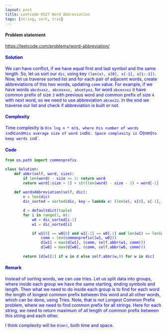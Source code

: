 ```yaml
---
layout: post
title: Leetcode 0527 Word Abbreviation
tags: [string, sort, trie]
---
```


#### Problem statement

<a href="https://leetcode.com/problems/word-abbreviation/"> <font color = blue>https://leetcode.com/problems/word-abbreviation/

#### Solution
We can have conflict, if we have equal first and last symbol and the same length. So, let us sort our `dic`, using key `(len(x), x[0], x[-1], x[1:-1])`. Now, let us traverse sorted list and for each pair of adjacent words, create abbreviations of this two words, updating `comm` value. For example, if we have words `abcdxxxz, abcexxxz, abcetyxz`, for word `abcexxxz` it have common prefix of size `3` with previous word and common prefix of size `4` with next word, so we need to use abbreviation `abcex2z`. In the end we traverse our list and check if abbreviation is built or not.

#### Complexity
Time complexity is `O(n log n * m)$, where `n` is number of words in `dic` and `m` is average size of word in `dic`. Space complexity is `O(nm)` to keep words in `d`.

#### Code
```python
from os.path import commonprefix

class Solution:
    def abbr(self, word, size):
        if len(word) - size <= 3: return word
        return word[:size + 1] + str(len(word) - size - 2) + word[-1]
    
    def wordsAbbreviation(self, dic):
        n = len(dic)
        dic_sorted = sorted(dic, key = lambda x: (len(x), x[0], x[-1], x[1:-1]))

        d = defaultdict(tuple)
        for i in range(1, n):
            w0 = dic_sorted[i-1]
            w1 = dic_sorted[i]

            if w1[0] == w0[0] and w1[-1] == w0[-1] and len(w1) == len(w0):
                comm = len(commonprefix([w1, w0])) 
                d[w1] = max(d[w1], (comm, self.abbr(w1, comm)))
                d[w0] = max(d[w0], (comm, self.abbr(w0, comm)))
                
        return [d[w][1] if w in d else self.abbr(w,0) for w in dic]
```

#### Remark
Instead of sorting words, we can use tries. Let us split data into groups, where inside each group we have the same starting, ending symbols and length. Then what we need to do inside each group is to find for each word the length of longest common prefix between this word and all other words, which can be done, using Tries. Note, that is not Longest Common Prefix problem, where we need to find common prefix for all strings. Here for each string, we need to return maximum of all length of common prefix between this string and each other.

I think complexity will be `O(mn)`, both time and space.

